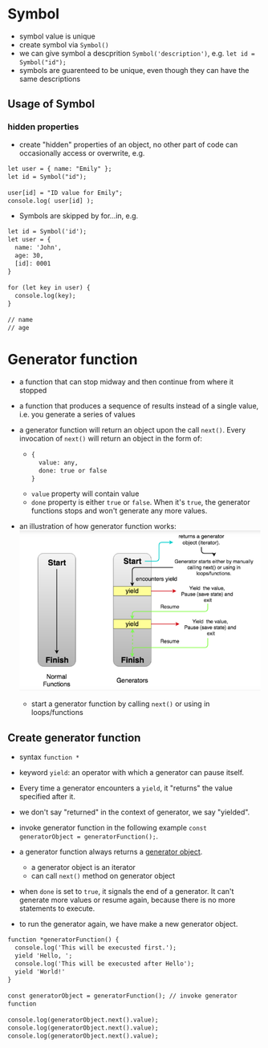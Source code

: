 # Symbol
- symbol value is unique
- create symbol via ```Symbol()```
- we can give symbol a descprition ```Symbol('description')```, e.g. ```let id = Symbol("id");```
- symbols are guarenteed to be unique, even though they can have the same descriptions

## Usage of Symbol
### hidden properties
- create "hidden" properties of an object, no other part of code can occasionally access or overwrite, e.g.
```
let user = { name: "Emily" };
let id = Symbol("id");

user[id] = "ID value for Emily";
console.log( user[id] );
```
- Symbols are skipped by for…in, e.g.
```
let id = Symbol('id');
let user = {
  name: 'John',
  age: 30,
  [id]: 0001
}

for (let key in user) {
  console.log(key);
}

// name
// age
```

# Generator function
- a function that can stop midway and then continue from where it stopped
- a function that produces a sequence of results instead of a single value, i.e. you generate a series of values
- a generator function will return an object upon the call ```next()```. Every invocation of ```next()``` will return an object in the form of:
  - ```
    {
      value: any,
      done: true or false
    }
    ``` 
  - ```value``` property will contain value
  - ```done``` property is either ```true``` or ```false```. When it's ```true```, the generator functions stops and won't generate any more values.  

- an illustration of how generator function works:
![Image of functions vs generators](https://github.com/eqlz/mit-intro-to-algorithms/blob/master/js-learned-along-the-way/normal-functions-vs-generators.png)
  - start a generator function by calling ```next()``` or using in loops/functions

## Create generator function
- syntax ```function *``` 

- keyword ```yield```: an operator with which a generator can pause itself. 
- Every time a generator encounters a ```yield```, it "returns" the value specified after it.
- we don't say "returned" in the context of generator, we say "yielded".

- invoke generator function in the following example ```const generatorObject = generatorFunction();```.
- a generator function always returns a [generator object](https://developer.mozilla.org/en-US/docs/Web/JavaScript/Reference/Global_Objects/Generator).
  - a generator object is an iterator
  - can call ```next()``` method on generator object

- when ```done``` is set to ```true```, it signals the end of a generator. It can't generate more values or resume again, because there is no more statements to execute.
- to run the generator again, we have make a new generator object.
```
function *generatorFunction() {
  console.log('This will be execusted first.');
  yield 'Hello, ';
  console.log('This will be execusted after Hello');
  yield 'World!'
}

const generatorObject = generatorFunction(); // invoke generator function

console.log(generatorObject.next().value);
console.log(generatorObject.next().value);
console.log(generatorObject.next().value);
```